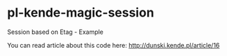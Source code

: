pl-kende-magic-session
======================

Session based on Etag - Example

You can read article about this code here:
http://dunski.kende.pl/article/16
